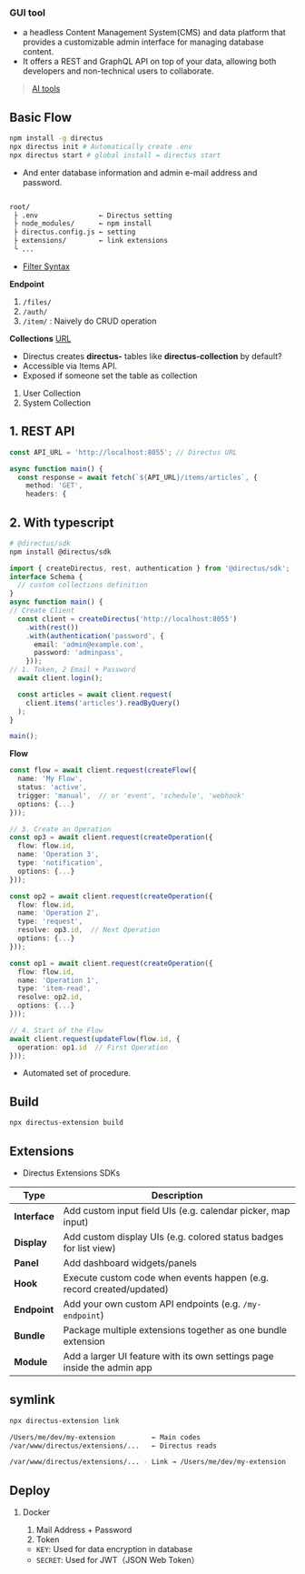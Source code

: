 ### GUI tool 

- a headless Content Management System(CMS) and data platform that provides a customizable admin interface for managing database content.
- It offers a REST and GraphQL API on top of your data, allowing both developers and non-technical users to collaborate. 


> [AI tools](https://directus.io/docs/guides/ai/mcp/installation#generate-access-token)

## Basic Flow
```bash
npm install -g directus
npx directus init # Automatically create .env
npx directus start # global install = directus start
```
* And enter database information and admin e-mail address and password.
```txt

root/
 ├ .env               ← Directus setting
 ├ node_modules/      ← npm install
 ├ directus.config.js ← setting
 ├ extensions/        ← link extensions
 └ ...
```

* [Filter Syntax](https://directus.io/docs/guides/connect/filter-rules)

**Endpoint**
1. `/files/`
2. `/auth/`
3. `/item/` : Naively do CRUD operation

**Collections**
[URL](https://directus.io/docs/guides/data-model/collections)
* Directus creates **directus-** tables like **directus-collection** by default?
* Accessible via Items API.
* Exposed if someone set the table as collection
1. User Collection
2. System Collection

## 1. REST API
```ts
const API_URL = 'http://localhost:8055'; // Directus URL

async function main() {
  const response = await fetch(`${API_URL}/items/articles`, {
    method: 'GET',
    headers: {
```

## 2. With typescript

```bash
# @directus/sdk
npm install @directus/sdk
```

```ts
import { createDirectus, rest, authentication } from '@directus/sdk';
interface Schema {
  // custom collections definition
}
async function main() {
// Create Client
  const client = createDirectus('http://localhost:8055')
    .with(rest())
    .with(authentication('password', {
      email: 'admin@example.com',
      password: 'adminpass',
    }));
// 1. Token, 2 Email + Password
  await client.login();

  const articles = await client.request(
    client.items('articles').readByQuery()
  );
}

main();
```

**Flow**

```ts
const flow = await client.request(createFlow({
  name: 'My Flow',
  status: 'active',
  trigger: 'manual',  // or 'event', 'schedule', 'webhook'
  options: {...}
}));

// 3. Create an Operation
const op3 = await client.request(createOperation({
  flow: flow.id,
  name: 'Operation 3',
  type: 'notification',
  options: {...}
}));

const op2 = await client.request(createOperation({
  flow: flow.id,
  name: 'Operation 2',
  type: 'request',
  resolve: op3.id,  // Next Operation
  options: {...}
}));

const op1 = await client.request(createOperation({
  flow: flow.id,
  name: 'Operation 1',
  type: 'item-read',
  resolve: op2.id,  
  options: {...}
}));

// 4. Start of the Flow
await client.request(updateFlow(flow.id, {
  operation: op1.id  // First Operation
}));

```
* Automated set of procedure.



## Build

```bash
npx directus-extension build
```

## Extensions
* Directus Extensions SDKs

| Type          | Description                                                             |
| ------------- | ----------------------------------------------------------------------- |
| **Interface** | Add custom input field UIs (e.g. calendar picker, map input)            |
| **Display**   | Add custom display UIs (e.g. colored status badges for list view)       |
| **Panel**     | Add dashboard widgets/panels                                            |
| **Hook**      | Execute custom code when events happen (e.g. record created/updated)    |
| **Endpoint**  | Add your own custom API endpoints (e.g. `/my-endpoint`)                 |
| **Bundle**    | Package multiple extensions together as one bundle extension            |
| **Module**    | Add a larger UI feature with its own settings page inside the admin app |




## symlink

```bash
npx directus-extension link
```
```bash
/Users/me/dev/my-extension         ← Main codes
/var/www/directus/extensions/...   ← Directus reads

/var/www/directus/extensions/... - Link → /Users/me/dev/my-extension

```
## Deploy

1. Docker

    1. Mail Address + Password
    2. Token
    * `KEY`: Used for data encryption in database
    * `SECRET`: Used for JWT（JSON Web Token）

